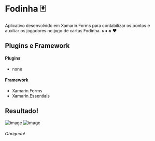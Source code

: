 # Fodinha :black_joker:
Aplicativo desenvolvido em Xamarin.Forms para contabilizar os pontos e auxiliar os jogadores no jogo de cartas Fodinha. :spades: :diamonds: :clubs: :hearts:

## Plugins e Framework
#### Plugins

- none

#### Framework
- Xamarin.Forms
- Xamarin.Essentials

## Resultado!
![image](https://user-images.githubusercontent.com/52722526/169722510-8ae7871c-7b6c-4ae5-9ffa-f8d9baa33a91.png)
![image](https://user-images.githubusercontent.com/52722526/169722596-0e356edf-3a47-46f0-bba5-418c255c3dcf.png)




###### Obrigado!
